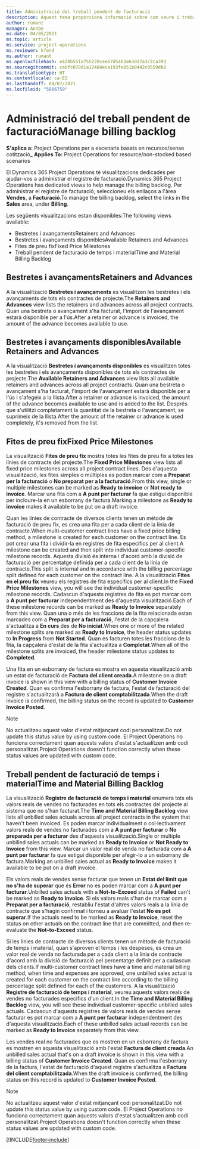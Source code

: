 ```yaml
---
title: Administració del treball pendent de facturació
description: Aquest tema proporciona informació sobre com veure i treballar el treball pendent de facturació al Project Operations.
author: rumant
manager: Annbe
ms.date: 04/05/2021
ms.topic: article
ms.service: project-operations
ms.reviewer: kfend
ms.author: rumant
ms.openlocfilehash: e428b551a755220cee67d54b2e63dd7a3c2ca393
ms.sourcegitcommit: ca0fc078d1a12484eca193fe051b8442c0559db8
ms.translationtype: HT
ms.contentlocale: ca-ES
ms.lasthandoff: 04/07/2021
ms.locfileid: "5866759"
---
```

# <a name="manage-billing-backlog"></a><span data-ttu-id="08b52-103">Administració del treball pendent de facturació</span><span class="sxs-lookup"><span data-stu-id="08b52-103">Manage billing backlog</span></span>

<span data-ttu-id="08b52-104">**S'aplica a:** Project Operations per a escenaris basats en recursos/sense cotització</span><span class="sxs-lookup"><span data-stu-id="08b52-104">_ **Applies To:** Project Operations for resource/non-stocked based scenarios</span></span>

<span data-ttu-id="08b52-105">El Dynamics 365 Project Operations té visualitzacions dedicades per ajudar-vos a administrar el registre de facturació.</span><span class="sxs-lookup"><span data-stu-id="08b52-105">Dynamics 365 Project Operations has dedicated views to help manage the billing backlog.</span></span> <span data-ttu-id="08b52-106">Per administrar el registre de facturació, seleccioneu els enllaços a l'àrea **Vendes**, a **Facturació**.</span><span class="sxs-lookup"><span data-stu-id="08b52-106">To manage the billing backlog, select the links in the **Sales** area, under **Billing**.</span></span> 

<span data-ttu-id="08b52-107">Les següents visualitzacions estan disponibles:</span><span class="sxs-lookup"><span data-stu-id="08b52-107">The following views available:</span></span>

- <span data-ttu-id="08b52-108">Bestretes i avançaments</span><span class="sxs-lookup"><span data-stu-id="08b52-108">Retainers and Advances</span></span>
- <span data-ttu-id="08b52-109">Bestretes i avançaments disponibles</span><span class="sxs-lookup"><span data-stu-id="08b52-109">Available Retainers and Advances</span></span>
- <span data-ttu-id="08b52-110">Fites de preu fix</span><span class="sxs-lookup"><span data-stu-id="08b52-110">Fixed Price Milestones</span></span>
- <span data-ttu-id="08b52-111">Treball pendent de facturació de temps i material</span><span class="sxs-lookup"><span data-stu-id="08b52-111">Time and Material Billing Backlog</span></span>

## <a name="retainers-and-advances"></a><span data-ttu-id="08b52-112">Bestretes i avançaments</span><span class="sxs-lookup"><span data-stu-id="08b52-112">Retainers and Advances</span></span>

<span data-ttu-id="08b52-113">A la visualització **Bestretes i avançaments** es visualitzen les bestretes i els avançaments de tots els contractes de projecte.</span><span class="sxs-lookup"><span data-stu-id="08b52-113">The **Retainers and Advances** view lists the retainers and advances across all project contracts.</span></span> <span data-ttu-id="08b52-114">Quan una bestreta o avançament s'ha facturat, l'import de l'avançament estarà disponible per a l'ús.</span><span class="sxs-lookup"><span data-stu-id="08b52-114">After a retainer or advance is invoiced, the amount of the advance becomes available to use.</span></span>

## <a name="available-retainers-and-advances"></a><span data-ttu-id="08b52-115">Bestretes i avançaments disponibles</span><span class="sxs-lookup"><span data-stu-id="08b52-115">Available Retainers and Advances</span></span>

<span data-ttu-id="08b52-116">A la visualització **Bestretes i avançaments disponibles** es visualitzen totes les bestretes i els avançaments disponibles de tots els contractes de projecte.</span><span class="sxs-lookup"><span data-stu-id="08b52-116">The **Available Retainers and Advances** view lists all available retainers and advances across all project contracts.</span></span> <span data-ttu-id="08b52-117">Quan una bestreta o avançament s'ha facturat, l'import de l'avançament estarà disponible per a l'ús i s'afegeix a la llista.</span><span class="sxs-lookup"><span data-stu-id="08b52-117">After a retainer or advance is invoiced, the amount of the advance becomes available to use and is added to the list.</span></span> <span data-ttu-id="08b52-118">Després que s'utilitzi completament la quantitat de la bestreta o l'avançament, se suprimeix de la llista.</span><span class="sxs-lookup"><span data-stu-id="08b52-118">After the amount of the retainer or advance is used completely, it's removed from the list.</span></span>

## <a name="fixed-price-milestones"></a><span data-ttu-id="08b52-119">Fites de preu fix</span><span class="sxs-lookup"><span data-stu-id="08b52-119">Fixed Price Milestones</span></span>

<span data-ttu-id="08b52-120">La visualització **Fites de preu fix** mostra totes les fites de preu fix a totes les línies de contracte del projecte.</span><span class="sxs-lookup"><span data-stu-id="08b52-120">The **Fixed Price Milestones** view lists all fixed price milestones across all project contract lines.</span></span> <span data-ttu-id="08b52-121">Des d'aquesta visualització, les fites simples o múltiples es poden marcar com a **Preparat per la facturació** o **No preparat per a la facturació**.</span><span class="sxs-lookup"><span data-stu-id="08b52-121">From this view, single or multiple milestones can be marked as **Ready to invoice** or **Not ready to invoice**.</span></span> <span data-ttu-id="08b52-122">Marcar una fita com a **A punt per facturar** fa que estigui disponible per incloure-la en un esborrany de factura.</span><span class="sxs-lookup"><span data-stu-id="08b52-122">Marking a milestone as **Ready to invoice** makes it available to be put on a draft invoice.</span></span>

<span data-ttu-id="08b52-123">Quan les línies de contracte de diversos clients tenen un mètode de facturació de preu fix, es crea una fita per a cada client de la línia de contracte.</span><span class="sxs-lookup"><span data-stu-id="08b52-123">When multi-customer contract lines have a fixed price billing method, a milestone is created for each customer on the contract line.</span></span> <span data-ttu-id="08b52-124">Es pot crear una fita i dividir-la en registres de fita específics per al client.</span><span class="sxs-lookup"><span data-stu-id="08b52-124">A milestone can be created and then split into individual customer-specific milestone records.</span></span> <span data-ttu-id="08b52-125">Aquesta divisió és interna i d'acord amb la divisió de facturació per percentatge definida per a cada client de la línia de contracte.</span><span class="sxs-lookup"><span data-stu-id="08b52-125">This split is internal and in accordance with the billing percentage split defined for each customer on the contract line.</span></span> <span data-ttu-id="08b52-126">A la visualització **Fites en el preu fix** veureu els registres de fita específics per al client.</span><span class="sxs-lookup"><span data-stu-id="08b52-126">In the **Fixed Price Milestones** view, you will see the individual customer-specific milestone records.</span></span> <span data-ttu-id="08b52-127">Cadascun d'aquests registres de fita es pot marcar com a **A punt per facturar** independentment des d'aquesta visualització.</span><span class="sxs-lookup"><span data-stu-id="08b52-127">Each of these milestone records can be marked as **Ready to Invoice** separately from this view.</span></span> <span data-ttu-id="08b52-128">Quan una o més de les fraccions de la fita relacionada estan marcades com a **Preparat per a facturació**, l'estat de la capçalera s'actualitza a **En curs** des de **No iniciat**.</span><span class="sxs-lookup"><span data-stu-id="08b52-128">When one or more of the related milestone splits are marked as **Ready to Invoice**, the header status updates to **In Progress** from **Not Started**.</span></span> <span data-ttu-id="08b52-129">Quan es facturen totes les fraccions de la fita, la capçalera d'estat de la fita s'actualitza a **Completat**.</span><span class="sxs-lookup"><span data-stu-id="08b52-129">When all of the milestone splits are invoiced, the header milestone status updates to **Completed**.</span></span>

<span data-ttu-id="08b52-130">Una fita en un esborrany de factura es mostra en aquesta visualització amb un estat de facturació de **Factura del client creada**.</span><span class="sxs-lookup"><span data-stu-id="08b52-130">A milestone on a draft invoice is shown in this view with a billing status of **Customer Invoice Created**.</span></span> <span data-ttu-id="08b52-131">Quan es confirma l'esborrany de factura, l'estat de facturació del registre s'actualitzarà a **Factura de client comptabilitzada**.</span><span class="sxs-lookup"><span data-stu-id="08b52-131">When the draft invoice is confirmed, the billing status on the record is updated to **Customer Invoice Posted**.</span></span> 

> [!NOTE] 
> <span data-ttu-id="08b52-132">No actualitzeu aquest valor d'estat mitjançant codi personalitzat.</span><span class="sxs-lookup"><span data-stu-id="08b52-132">Do not update this status value by using custom code.</span></span> <span data-ttu-id="08b52-133">El Project Operations no funciona correctament quan aquests valors d'estat s'actualitzen amb codi personalitzat.</span><span class="sxs-lookup"><span data-stu-id="08b52-133">Project Operations doesn't function correctly when these status values are updated with custom code.</span></span>

## <a name="time-and-material-billing-backlog"></a><span data-ttu-id="08b52-134">Treball pendent de facturació de temps i material</span><span class="sxs-lookup"><span data-stu-id="08b52-134">Time and Material Billing Backlog</span></span>

<span data-ttu-id="08b52-135">La visualització **Registre de facturació de temps i material** enumera tots els valors reals de vendes no facturades en tots els contractes del projecte al sistema que no s'han facturat.</span><span class="sxs-lookup"><span data-stu-id="08b52-135">The **Time and Material Billing Backlog** view lists all unbilled sales actuals across all project contracts in the system that haven't been invoiced.</span></span> <span data-ttu-id="08b52-136">Es poden marcar individualment o col·lectivament valors reals de vendes no facturades com a **A punt per facturar** o **No preparada per a facturar** des d'aquesta visualització.</span><span class="sxs-lookup"><span data-stu-id="08b52-136">Single or multiple unbilled sales actuals can be marked as **Ready to Invoice** or **Not Ready to Invoice** from this view.</span></span> <span data-ttu-id="08b52-137">Marcar un valor real de venda no facturada com a **A punt per facturar** fa que estigui disponible per afegir-lo a un esborrany de factura.</span><span class="sxs-lookup"><span data-stu-id="08b52-137">Marking an unbilled sales actual as **Ready to Invoice** makes it available to be put on a draft invoice.</span></span>

<span data-ttu-id="08b52-138">Els valors reals de vendes sense facturar que tenen un **Estat del límit que no s'ha de superar** que és **Error** no es poden marcar com a **A punt per facturar**.</span><span class="sxs-lookup"><span data-stu-id="08b52-138">Unbilled sales actuals with a **Not-to-Exceed** status of **Failed** can't be marked as **Ready to Invoice**.</span></span> <span data-ttu-id="08b52-139">Si els valors reals s'han de marcar com a **Preparat per a facturació**, restabliu l'estat d'altres valors reals a la línia de contracte que s'hagin confirmat i torneu a avaluar l'estat **No es pot superar**.</span><span class="sxs-lookup"><span data-stu-id="08b52-139">If the actuals need to be marked as **Ready to Invoice**, reset the status on other actuals on the contract line that are committed, and then re-evaluate the **Not-to-Exceed** status.</span></span>

<span data-ttu-id="08b52-140">Si les línies de contracte de diversos clients tenen un mètode de facturació de temps i material, quan s'aproven el temps i les despeses, es crea un valor real de venda no facturada per a cada client a la línia de contracte d'acord amb la divisió de facturació pel percentatge definit per a cadascun dels clients.</span><span class="sxs-lookup"><span data-stu-id="08b52-140">If multi-customer contract lines have a time and material billing method, when time and expenses are approved, one unbilled sales actual is created for each customer on the contract line according to the billing percentage split defined for each of the customers.</span></span> <span data-ttu-id="08b52-141">A la visualització **Registre de facturació de temps i material**, veureu aquests valors reals de vendes no facturades específics d'un client.</span><span class="sxs-lookup"><span data-stu-id="08b52-141">In the **Time and Material Billing Backlog** view, you will see these individual customer-specific unbilled sales actuals.</span></span> <span data-ttu-id="08b52-142">Cadascun d'aquests registres de valors reals de vendes sense facturar es pot marcar com a **A punt per facturar** independentment des d'aquesta visualització.</span><span class="sxs-lookup"><span data-stu-id="08b52-142">Each of these unbilled sales actual records can be marked as **Ready to Invoice** separately from this view.</span></span>

<span data-ttu-id="08b52-143">Les vendes real no facturades que es mostren en un esborrany de factura es mostren en aquesta visualització amb l'estat **Factura de client creada**.</span><span class="sxs-lookup"><span data-stu-id="08b52-143">An unbilled sales actual that's on a draft invoice is shown in this view with a billing status of **Customer Invoice Created**.</span></span> <span data-ttu-id="08b52-144">Quan es confirma l'esborrany de la factura, l'estat de facturació d'aquest registre s'actualitza a **Factura del client comptabilitzada**.</span><span class="sxs-lookup"><span data-stu-id="08b52-144">When the draft invoice is confirmed, the billing status on this record is updated to **Customer Invoice Posted**.</span></span> 

> [!NOTE] 
> <span data-ttu-id="08b52-145">No actualitzeu aquest valor d'estat mitjançant codi personalitzat.</span><span class="sxs-lookup"><span data-stu-id="08b52-145">Do not update this status value by using custom code.</span></span> <span data-ttu-id="08b52-146">El Project Operations no funciona correctament quan aquests valors d'estat s'actualitzen amb codi personalitzat.</span><span class="sxs-lookup"><span data-stu-id="08b52-146">Project Operations doesn't function correctly when these status values are updated with custom code.</span></span>


[!INCLUDE[footer-include](../includes/footer-banner.md)]
